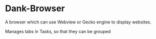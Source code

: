 # Dank-Browser
A browser which can use Webview or Gecko engine to display websites.

Manages tabs in Tasks, so that they can be grouped
